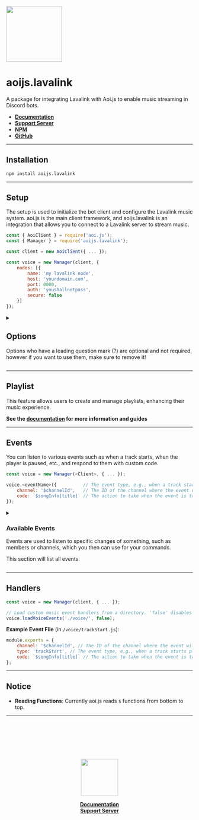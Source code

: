 <img src="https://cdn.noujs.my.id/guild/lavalink.png" width="150">

# aoijs.lavalink

A package for integrating Lavalink with Aoi.js to enable music streaming in Discord bots.

- **[Documentation](https://aoilavalink.vercel.app)**
- **[Support Server](https://aoi.js.org/invite)**
- **[NPM](https://npmjs.org/package/aoijs.lavalink)**
- **[GitHub](https://github.com/tyowk/aoijs.lavalink)**

---

## Installation

```bash
npm install aoijs.lavalink
```

---

## Setup

The setup is used to initialize the bot client and configure the Lavalink music system. aoi.js is the main client framework, and aoijs.lavalink is an integration that allows you to connect to a Lavalink server to stream music.

```js
const { AoiClient } = require('aoi.js');
const { Manager } = require('aoijs.lavalink');

const client = new AoiClient({ ... });

const voice = new Manager(client, {
    nodes: [{
        name: 'my lavalink node',
        host: 'yourdomain.com',
        port: 0000,
        auth: 'youshallnotpass',
        secure: false
    }]
});
```

<details>
<summary><h2>Options</h2><p>Options who have a leading question mark (?) are optional and not required, however if you want to use them, make sure to remove it!</p></summary>
    
```js
new Manager(<Client>, {
    nodes: [{
        name: string,
        host: string,
        port: number,
        auth: string,
        secure: boolean
    },{ /* add more node */ }],

    maxQueueSize?: number,
    maxPlaylistSize?: number,
    maxHistorySize?: number,
    searchEngine?: string,
    debug?: boolean,
    defaultVolume?: number,
    maxVolume?: number,
    noLimitVolume?: boolean,
    deleteNowPlaying?: boolean

});

````

### Default Options
| Option           | Type                         | Default | Description                                                                     |
|------------------|------------------------------|---------|---------------------------------------------------------------------------------|
| nodes            | **[`Array`](#node-options)** |         | (see below)                                                                     |
| maxQueueSize     | `number`                     | 100     | Maximum number of tracks that can be queued for playback.                       |
| maxPlaylistSize  | `number`                     | 100     | Maximum number of tracks that can be in a playlist.                             |
| maxHistorySize   | `number`                     | 100     | Maximum number of tracks that can be saved in the history.                      |
| searchEngine     | `string`                     | youtube | Default search engine. You can set this to 'soundcloud' or 'spotify' or others. |
| debug            | `boolean`                    | false   | Whether to enable debug logs for the music client.                              |
| defaultVolume    | `number`                     | 100     | Set default volume when the player created.                                     |
| maxVolume        | `number`                     | 200     | Maximum volume player can handle.                                               |
| noLimitVolume    | `boolean`                    | false   | Whether to enable no limit volume (not recommended).                            |
| deleteNowPlaying | `number`                     | 200     | Whether to enable auto-delete now playing message when track ends.              |

### Node Options
| Option | Type      | Description                                                              |
|--------|-----------|--------------------------------------------------------------------------|
| Name   | `string`  | custom name for the Lavalink node (can be any string)                    |
| host   | `string`  | URL to your Lavalink node. Replace with your actual Lavalink server URL. |
| port   | `number`  | Your lavalink server port.                                               |
| auth   | `boolean` | Authentication password for the Lavalink node.                           |
| secure | `boolean` | Set to true if your Lavalink server uses SSL/TLS (HTTPS).                |

**see [here](https://guide.shoukaku.shipgirl.moe/guides/2-options/) for more client options.**

</details>

---

## Playlist

This feature allows users to create and manage playlists, enhancing their music experience.

**See the [documentation](https://aoilavalink.vercel.app/guides/playlist) for more information and guides**

---

## Events

You can listen to various events such as when a track starts, when the player is paused, etc., and respond to them with custom code.

```js
const voice = new Manager(<Client>, { ... });

voice.<eventName>({          // The event type, e.g., when a track starts playing ('trackStart').
    channel: '$channelId',   // The ID of the channel where the event will trigger (can be dynamic or static).
    code: `$songInfo[title]` // The action to take when the event is triggered. Here it will return the title of the song.
});
````

<details>
<summary><h3>Available Events</h3><p>Events are used to listen to specific changes of something, such as members or channels, which you then can use for your commands.

This section will list all events.</p></summary>

1. **trackStart**: _Triggered when a track begins playing on the Lavalink node. This marks the start of the track’s playback._
2. **trackEnd**: _Occurs when a track finishes playing. This can happen when the track ends naturally or when it is stopped before completion._
3. **trackStuck**: _Triggered when a track gets stuck due to an error or issue like buffering or network problems, preventing it from progressing._
4. **trackPaused**: _Occurs when the playback of the track is paused, either manually or automatically due to external reasons (e.g., user interaction or system settings)._
5. **trackResumed**: _Triggered when a previously paused track starts playing again, either after manual resumption or an automatic action._
6. **queueStart**: _Occurs when a new queue of tracks starts to be processed and played by the Lavalink node. This is the beginning of playback for a set of tracks._
7. **queueEnd**: _Triggered when the track queue finishes playing all the tracks. This event marks the end of the queue’s playback._
8. **nodeConnect**: _Triggered when a successful connection is established with a Lavalink node. The player can now interact with the node for streaming and playback._
9. **nodeReconnect**: _Occurs when a previously disconnected Lavalink node is reconnected. This could happen automatically after a temporary loss of connection._
10. **nodeDisconnect**: _This event occurs when the Lavalink node disconnects, either intentionally or due to a failure or disconnection._
11. **nodeError**: _Triggered when an error occurs with the Lavalink node, such as a failure in audio processing, network issues, or other internal node errors._
12. **nodeDestroy**: _Occurs when a Lavalink node is destroyed or cleaned up. This usually happens when the node is no longer needed or is being replaced._
13. **nodeDebug**: _This event provides debugging information about the Lavalink node. It’s often used to log detailed information about the node’s state for troubleshooting._
14. **socketClosed**: _Triggered when the socket connection between the client and Lavalink node is closed, either due to an error, timeout, or manual disconnection._
15. **playerCreate**: _Occurs when a new player instance is created. This happens when a new user starts playing music or a new player session is initialized._
16. **playerDestroy**: _Triggered when a player instance is destroyed. This occurs when a player session ends or is no longer needed._
17. **playerException**: _Occurs when an error or exception happens within the player, such as invalid operations, failed track loading, or playback errors._
18. **playerUpdate**: _Triggered when there’s an update to the player’s state, such as changes to the volume, track, or other settings that affect playback._
19. **playerMove**: _Triggered when the player moves to a different voice channel. This happens when the player switches its active voice connection, typically in response to a user command or action._

</details>

---

## Handlers

```js
const voice = new Manager(client, { ... });

// Load custom music event handlers from a directory. 'false' disables debug logs.
voice.loadVoiceEvents('./voice/', false);
```

**Example Event File** (in `/voice/trackStart.js`):

```js
module.exports = {
    channel: '$channelId', // The ID of the channel where the event will trigger (can be dynamic or static).
    type: 'trackStart', // The event type, e.g., when a track starts playing ('trackStart').
    code: `$songInfo[title]` // The action to take when the event is triggered. Here it will return the title of the song.
};
```

---

## Notice

- **Reading Functions**: Currently aoi.js reads `$` functions from bottom to top.

---

<div align="center">
<br>
<br>
<br>
<br>
<br>
<br>
<img src="https://cdn.noujs.my.id/guild/lavabird.png" width="100">
<br>

**[Documentation](https://aoilavalink.vercel.app)** <br>
**[Support Server](https://aoi.js.org/invite)**

</div>
